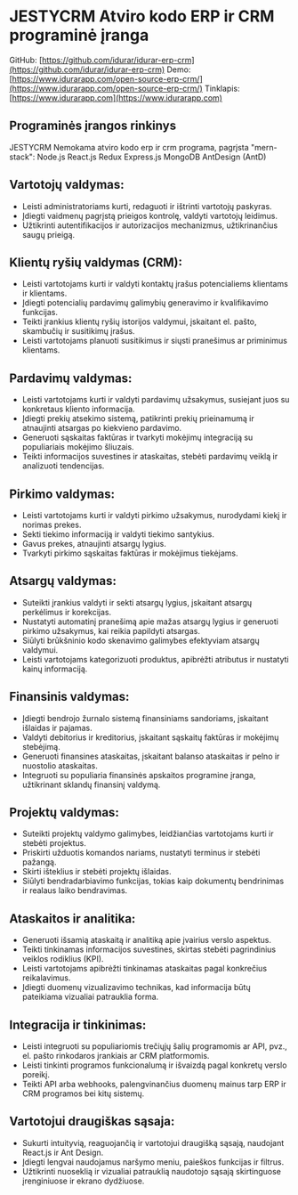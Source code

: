 #  JESTYCRM Atviro kodo ERP ir CRM programinė įranga

GitHub: [https://github.com/idurar/idurar-erp-crm](https://github.com/idurar/idurar-erp-crm)
Demo: [https://www.idurarapp.com/open-source-erp-crm/](https://www.idurarapp.com/open-source-erp-crm/)
Tinklapis: [https://www.idurarapp.com](https://www.idurarapp.com)

## Programinės įrangos rinkinys

 JESTYCRM Nemokama atviro kodo erp ir crm programa, pagrįsta "mern-stack": Node.js React.js Redux Express.js MongoDB AntDesign (AntD)

## Vartotojų valdymas:

- Leisti administratoriams kurti, redaguoti ir ištrinti vartotojų paskyras.
- Įdiegti vaidmenų pagrįstą prieigos kontrolę, valdyti vartotojų leidimus.
- Užtikrinti autentifikacijos ir autorizacijos mechanizmus, užtikrinančius saugų prieigą.

## Klientų ryšių valdymas (CRM):

- Leisti vartotojams kurti ir valdyti kontaktų įrašus potencialiems klientams ir klientams.
- Įdiegti potencialių pardavimų galimybių generavimo ir kvalifikavimo funkcijas.
- Teikti įrankius klientų ryšių istorijos valdymui, įskaitant el. pašto, skambučių ir susitikimų įrašus.
- Leisti vartotojams planuoti susitikimus ir siųsti pranešimus ar priminimus klientams.

## Pardavimų valdymas:

- Leisti vartotojams kurti ir valdyti pardavimų užsakymus, susiejant juos su konkretaus kliento informacija.
- Įdiegti prekių atsekimo sistemą, patikrinti prekių prieinamumą ir atnaujinti atsargas po kiekvieno pardavimo.
- Generuoti sąskaitas faktūras ir tvarkyti mokėjimų integraciją su populiariais mokėjimo šliuzais.
- Teikti informacijos suvestines ir ataskaitas, stebėti pardavimų veiklą ir analizuoti tendencijas.

## Pirkimo valdymas:

- Leisti vartotojams kurti ir valdyti pirkimo užsakymus, nurodydami kiekį ir norimas prekes.
- Sekti tiekimo informaciją ir valdyti tiekimo santykius.
- Gavus prekes, atnaujinti atsargų lygius.
- Tvarkyti pirkimo sąskaitas faktūras ir mokėjimus tiekėjams.

## Atsargų valdymas:

- Suteikti įrankius valdyti ir sekti atsargų lygius, įskaitant atsargų perkėlimus ir korekcijas.
- Nustatyti automatinį pranešimą apie mažas atsargų lygius ir generuoti pirkimo užsakymus, kai reikia papildyti atsargas.
- Siūlyti brūkšninio kodo skenavimo galimybes efektyviam atsargų valdymui.
- Leisti vartotojams kategorizuoti produktus, apibrėžti atributus ir nustatyti kainų informaciją.

## Finansinis valdymas:

- Įdiegti bendrojo žurnalo sistemą finansiniams sandoriams, įskaitant išlaidas ir pajamas.
- Valdyti debitorius ir kreditorius, įskaitant sąskaitų faktūras ir mokėjimų stebėjimą.
- Generuoti finansines ataskaitas, įskaitant balanso ataskaitas ir pelno ir nuostolio ataskaitas.
- Integruoti su populiaria finansinės apskaitos programine įranga, užtikrinant sklandų finansinį valdymą.

## Projektų valdymas:

- Suteikti projektų valdymo galimybes, leidžiančias vartotojams kurti ir stebėti projektus.
- Priskirti užduotis komandos nariams, nustatyti terminus ir stebėti pažangą.
- Skirti išteklius ir stebėti projektų išlaidas.
- Siūlyti bendradarbiavimo funkcijas, tokias kaip dokumentų bendrinimas ir realaus laiko bendravimas.

## Ataskaitos ir analitika:

- Generuoti išsamią ataskaitą ir analitiką apie įvairius verslo aspektus.
- Teikti tinkinamas informacijos suvestines, skirtas stebėti pagrindinius veiklos rodiklius (KPI).
- Leisti vartotojams apibrėžti tinkinamas ataskaitas pagal konkrečius reikalavimus.
- Įdiegti duomenų vizualizavimo technikas, kad informacija būtų pateikiama vizualiai patrauklia forma.

## Integracija ir tinkinimas:

- Leisti integruoti su populiariomis trečiųjų šalių programomis ar API, pvz., el. pašto rinkodaros įrankiais ar CRM platformomis.
- Leisti tinkinti programos funkcionalumą ir išvaizdą pagal konkretų verslo poreikį.
- Teikti API arba webhooks, palengvinančius duomenų mainus tarp ERP ir CRM programos bei kitų sistemų.

## Vartotojui draugiškas sąsaja:

- Sukurti intuityvią, reaguojančią ir vartotojui draugišką sąsają, naudojant React.js ir Ant Design.
- Įdiegti lengvai naudojamus naršymo meniu, paieškos funkcijas ir filtrus.
- Užtikrinti nuoseklią ir vizualiai patrauklią naudotojo sąsają skirtinguose įrenginiuose ir ekrano dydžiuose.